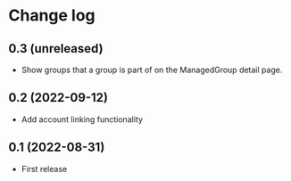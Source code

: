# Change log

## 0.3 (unreleased)

- Show groups that a group is part of on the ManagedGroup detail page.

## 0.2 (2022-09-12)

- Add account linking functionality

## 0.1 (2022-08-31)

- First release
